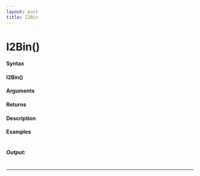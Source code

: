 ```yaml
---
layout: post
title: I2Bin
---
```


# I2Bin()


#### Syntax

#### I2Bin()

#### Arguments

#### Returns

#### Description

#### Examples

```

```

##### Output:

```

```

---